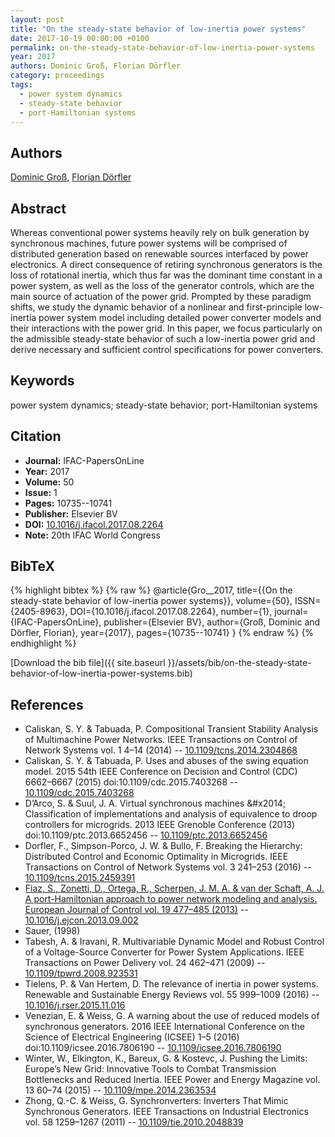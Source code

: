 ```yaml
---
layout: post
title: "On the steady-state behavior of low-inertia power systems"
date: 2017-10-19 00:00:00 +0100
permalink: on-the-steady-state-behavior-of-low-inertia-power-systems
year: 2017
authors: Dominic Groß, Florian Dörfler
category: proceedings
tags:
  - power system dynamics
  - steady-state behavior
  - port-Hamiltonian systems
---
```

 
## Authors
[Dominic Groß](authors/dominic-gross), [Florian Dörfler](authors/florian-dorfler)
 
## Abstract
Whereas conventional power systems heavily rely on bulk generation by synchronous machines, future power systems will be comprised of distributed generation based on renewable sources interfaced by power electronics. A direct consequence of retiring synchronous generators is the loss of rotational inertia, which thus far was the dominant time constant in a power system, as well as the loss of the generator controls, which are the main source of actuation of the power grid. Prompted by these paradigm shifts, we study the dynamic behavior of a nonlinear and first-principle low-inertia power system model including detailed power converter models and their interactions with the power grid. In this paper, we focus particularly on the admissible steady-state behavior of such a low-inertia power grid and derive necessary and sufficient control specifications for power converters.
 
## Keywords
power system dynamics; steady-state behavior; port-Hamiltonian systems
 
## Citation
- **Journal:** IFAC-PapersOnLine
- **Year:** 2017
- **Volume:** 50
- **Issue:** 1
- **Pages:** 10735--10741
- **Publisher:** Elsevier BV
- **DOI:** [10.1016/j.ifacol.2017.08.2264](https://doi.org/10.1016/j.ifacol.2017.08.2264)
- **Note:** 20th IFAC World Congress
 
## BibTeX
{% highlight bibtex %}
{% raw %}
@article{Gro__2017,
  title={{On the steady-state behavior of low-inertia power systems}},
  volume={50},
  ISSN={2405-8963},
  DOI={10.1016/j.ifacol.2017.08.2264},
  number={1},
  journal={IFAC-PapersOnLine},
  publisher={Elsevier BV},
  author={Groß, Dominic and Dörfler, Florian},
  year={2017},
  pages={10735--10741}
}
{% endraw %}
{% endhighlight %}
 
[Download the bib file]({{ site.baseurl }}/assets/bib/on-the-steady-state-behavior-of-low-inertia-power-systems.bib)
 
## References
- Caliskan, S. Y. & Tabuada, P. Compositional Transient Stability Analysis of Multimachine Power Networks. IEEE Transactions on Control of Network Systems vol. 1 4–14 (2014) -- [10.1109/tcns.2014.2304868](https://doi.org/10.1109/tcns.2014.2304868)
- Caliskan, S. Y. & Tabuada, P. Uses and abuses of the swing equation model. 2015 54th IEEE Conference on Decision and Control (CDC) 6662–6667 (2015) doi:10.1109/cdc.2015.7403268 -- [10.1109/cdc.2015.7403268](https://doi.org/10.1109/cdc.2015.7403268)
- D’Arco, S. & Suul, J. A. Virtual synchronous machines &amp;#x2014; Classification of implementations and analysis of equivalence to droop controllers for microgrids. 2013 IEEE Grenoble Conference (2013) doi:10.1109/ptc.2013.6652456 -- [10.1109/ptc.2013.6652456](https://doi.org/10.1109/ptc.2013.6652456)
- Dorfler, F., Simpson-Porco, J. W. & Bullo, F. Breaking the Hierarchy: Distributed Control and Economic Optimality in Microgrids. IEEE Transactions on Control of Network Systems vol. 3 241–253 (2016) -- [10.1109/tcns.2015.2459391](https://doi.org/10.1109/tcns.2015.2459391)
- [Fiaz, S., Zonetti, D., Ortega, R., Scherpen, J. M. A. & van der Schaft, A. J. A port-Hamiltonian approach to power network modeling and analysis. European Journal of Control vol. 19 477–485 (2013)](a-port-hamiltonian-approach-to-power-network-modeling-and-analysis) -- [10.1016/j.ejcon.2013.09.002](https://doi.org/10.1016/j.ejcon.2013.09.002)
- Sauer, (1998)
- Tabesh, A. & Iravani, R. Multivariable Dynamic Model and Robust Control of a Voltage-Source Converter for Power System Applications. IEEE Transactions on Power Delivery vol. 24 462–471 (2009) -- [10.1109/tpwrd.2008.923531](https://doi.org/10.1109/tpwrd.2008.923531)
- Tielens, P. & Van Hertem, D. The relevance of inertia in power systems. Renewable and Sustainable Energy Reviews vol. 55 999–1009 (2016) -- [10.1016/j.rser.2015.11.016](https://doi.org/10.1016/j.rser.2015.11.016)
- Venezian, E. & Weiss, G. A warning about the use of reduced models of synchronous generators. 2016 IEEE International Conference on the Science of Electrical Engineering (ICSEE) 1–5 (2016) doi:10.1109/icsee.2016.7806190 -- [10.1109/icsee.2016.7806190](https://doi.org/10.1109/icsee.2016.7806190)
- Winter, W., Elkington, K., Bareux, G. & Kostevc, J. Pushing the Limits: Europe’s New Grid: Innovative Tools to Combat Transmission Bottlenecks and Reduced Inertia. IEEE Power and Energy Magazine vol. 13 60–74 (2015) -- [10.1109/mpe.2014.2363534](https://doi.org/10.1109/mpe.2014.2363534)
- Zhong, Q.-C. & Weiss, G. Synchronverters: Inverters That Mimic Synchronous Generators. IEEE Transactions on Industrial Electronics vol. 58 1259–1267 (2011) -- [10.1109/tie.2010.2048839](https://doi.org/10.1109/tie.2010.2048839)

